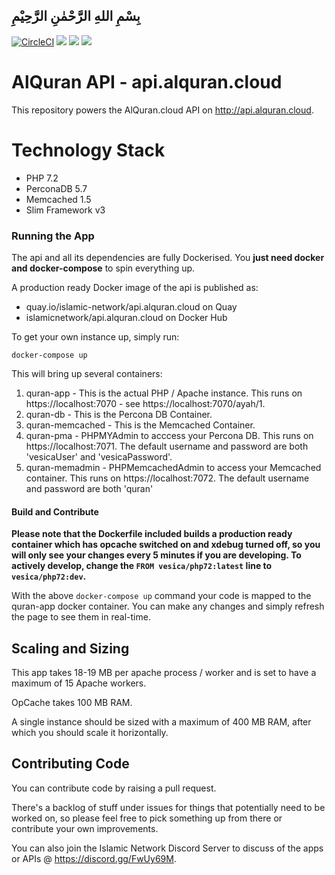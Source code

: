## بِسْمِ اللهِ الرَّحْمٰنِ الرَّحِيْمِ

[![CircleCI](https://circleci.com/gh/islamic-network/api.alquran.cloud.svg?style=shield)](https://circleci.com/gh/islamic-network/api.alquran.cloud)
[![](https://img.shields.io/docker/pulls/islamicnetwork/api.alquran.cloud.svg)](https://cloud.docker.com/u/islamicnetwork/repository/docker/vesica/api.alquran.cloud)
[![](https://img.shields.io/github/release/islamic-network/api.alquran.cloud.svg)](https://github.com/islamic-network/api.alquran.cloud/releases)
[![](https://img.shields.io/github/license/islamic-network/api.alquran.cloud.svg)](https://github.com/islamic-network/api.alquran.cloud/blob/master/LICENSE)

# AlQuran API - api.alquran.cloud

This repository powers the AlQuran.cloud API on http://api.alquran.cloud.

# Technology Stack
* PHP 7.2
* PerconaDB 5.7
* Memcached 1.5
* Slim Framework v3

### Running the App

The api and all its dependencies are fully Dockerised. You **just need docker and docker-compose** to spin everything up.

A production ready Docker image of the api is published as:
* quay.io/islamic-network/api.alquran.cloud on Quay
* islamicnetwork/api.alquran.cloud on Docker Hub

To get your own instance up, simply run:

```
docker-compose up
``` 

This will bring up several containers:

1. quran-app - This is the actual PHP / Apache instance. This runs on https://localhost:7070 - see https://localhost:7070/ayah/1.
2. quran-db - This is the Percona DB Container.
3. quran-memcached - This is the Memcached Container.
4. quran-pma - PHPMYAdmin to acccess your Percona DB. This runs on https://localhost:7071. The default username and password are both 'vesicaUser' and 'vesicaPassword'.
5. quran-memadmin - PHPMemcachedAdmin to access your Memcached container. This runs on https://localhost:7072. The default username and password are both 'quran'

#### Build and Contribute

**Please note that the Dockerfile included builds a production ready container which has opcache switched on and xdebug turned off, so you will only see your changes every 5 minutes if you are developing. To actively develop, change the ```FROM vesica/php72:latest``` line to ```vesica/php72:dev```.**

With the above ```docker-compose up``` command your code is mapped to the quran-app docker container. You can make any changes and simply refresh the page to see them in real-time.

## Scaling and Sizing

This app takes 18-19 MB per apache process / worker and is set to have a maximum of 15 Apache workers.

OpCache takes 100 MB RAM.

A single instance should be sized with a maximum of 400 MB RAM, after which you should scale it horizontally.

## Contributing Code

You can contribute code by raising a pull request.

There's a backlog of stuff under issues for things that potentially need to be worked on, so please feel free to pick something up from there or contribute your own improvements.

You can also join the Islamic Network Discord Server to discuss of the apps or APIs @ https://discord.gg/FwUy69M.

